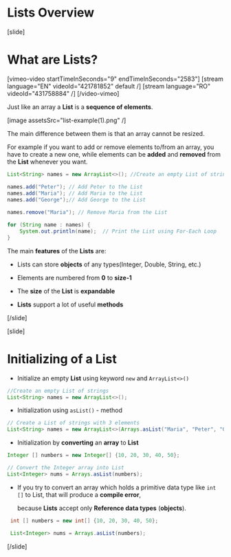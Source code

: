 # Lists Overview

[slide]
# What are Lists?

[vimeo-video startTimeInSeconds="9" endTimeInSeconds="2583"]
[stream language="EN" videoId="421781852" default /]
[stream language="RO" videoId="431758884"  /]
[/video-vimeo]

Just like an array а **List** is a **sequence of elements**.

[image assetsSrc="list-example(1).png" /]

The main difference between them is that an array cannot be resized.

For example if you want to add or remove elements to/from an array, you have to create a new one, while elements can be **added** and **removed** from the **List** whenever you want.

```java live
List<String> names = new ArrayList<>(); //Create an empty List of strings

names.add("Peter"); // Add Peter to the List
names.add("Maria"); // Add Maria to the List
names.add("George");// Add George to the List
        
names.remove("Maria"); // Remove Maria from the List

for (String name : names) {
    System.out.println(name);  // Print the List using For-Each Loop
}

```
The main **features** of the **Lists** are:

- Lists can store **objects** of any types(Integer, Double, String, etc.)

- Elements are numbered from **0** to **size-1**

- The **size** of the **List** is **expandable**

- **Lists** support a lot of useful **methods**

[/slide]

[slide]
# Initializing of a List

- Initialize an empty **List** using keyword `new` and  `ArrayList<>()`

```java
//Create an empty List of strings
List<String> names = new ArrayList<>(); 
```
- Initialization using `asList()` - method 
```java
// Create a List of strings with 3 elements
List<String> names = new ArrayList<>(Arrays.asList("Maria", "Peter", "George")); 
```
- Initialization by **converting** an **array** to **List**

```java
Integer [] numbers = new Integer[] {10, 20, 30, 40, 50};

// Convert the Integer array into List
List<Integer> nums = Arrays.asList(numbers); 
```

- If you try to convert an array which holds a primitive data type like `int []` to List, that will produce a **compile error**,

   because **Lists** accept only **Reference data types** (**objects**). 

```java live
 int [] numbers = new int[] {10, 20, 30, 40, 50};

 List<Integer> nums = Arrays.asList(numbers);
```

[/slide]